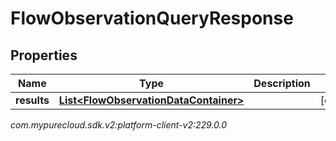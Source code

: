 # FlowObservationQueryResponse


## Properties

| Name | Type | Description | Notes |
| ------------ | ------------- | ------------- | ------------- |
| **results** | [**List&lt;FlowObservationDataContainer&gt;**](FlowObservationDataContainer) |  |  [optional] |




_com.mypurecloud.sdk.v2:platform-client-v2:229.0.0_
